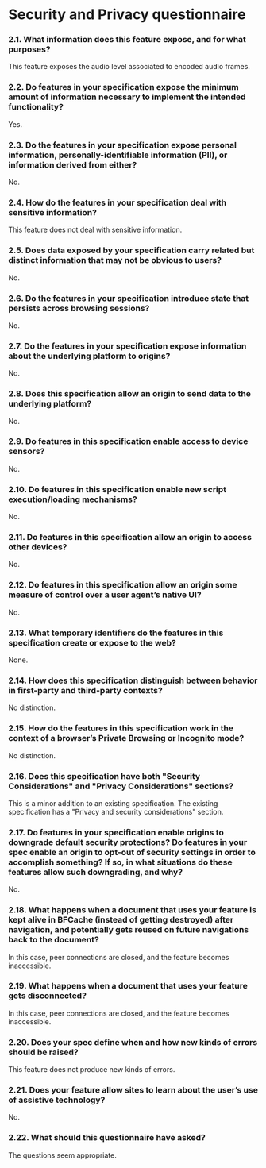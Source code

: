 # Security and Privacy questionnaire

### 2.1. What information does this feature expose, and for what purposes?

This feature exposes the audio level associated to encoded audio frames.

### 2.2. Do features in your specification expose the minimum amount of information necessary to implement the intended functionality?
Yes.

### 2.3. Do the features in your specification expose personal information, personally-identifiable information (PII), or information derived from either?
No.

### 2.4. How do the features in your specification deal with sensitive information?
This feature does not deal with sensitive information.

### 2.5. Does data exposed by your specification carry related but distinct information that may not be obvious to users?
No.

### 2.6. Do the features in your specification introduce state that persists across browsing sessions?
No.

### 2.7. Do the features in your specification expose information about the underlying platform to origins?
No.

### 2.8. Does this specification allow an origin to send data to the underlying platform?
No.

### 2.9. Do features in this specification enable access to device sensors?
No.

### 2.10. Do features in this specification enable new script execution/loading mechanisms?
No.

### 2.11. Do features in this specification allow an origin to access other devices?
No.

### 2.12. Do features in this specification allow an origin some measure of control over a user agent’s native UI?
No.

### 2.13. What temporary identifiers do the features in this specification create or expose to the web?
None.

### 2.14. How does this specification distinguish between behavior in first-party and third-party contexts?
No distinction.

### 2.15. How do the features in this specification work in the context of a browser’s Private Browsing or Incognito mode?
No distinction.

### 2.16. Does this specification have both "Security Considerations" and "Privacy Considerations" sections?
This is a minor addition to an existing specification. The existing specification has a "Privacy and security considerations" section.

### 2.17. Do features in your specification enable origins to downgrade default security protections? Do features in your spec enable an origin to opt-out of security settings in order to accomplish something? If so, in what situations do these features allow such downgrading, and why?
No.

### 2.18. What happens when a document that uses your feature is kept alive in BFCache (instead of getting destroyed) after navigation, and potentially gets reused on future navigations back to the document?
In this case, peer connections are closed, and the feature becomes inaccessible.

### 2.19. What happens when a document that uses your feature gets disconnected?
In this case, peer connections are closed, and the feature becomes inaccessible.


### 2.20. Does your spec define when and how new kinds of errors should be raised?
This feature does not produce new kinds of errors.

### 2.21. Does your feature allow sites to learn about the user’s use of assistive technology?
No.

### 2.22. What should this questionnaire have asked?
The questions seem appropriate.
